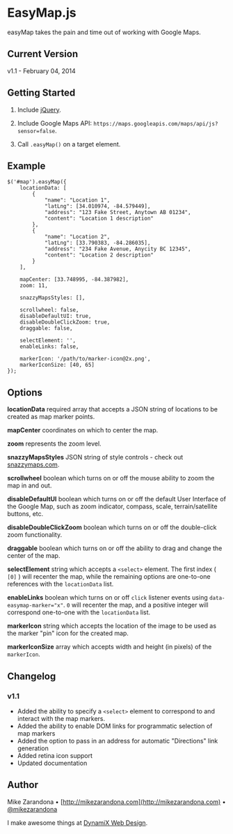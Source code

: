 # EasyMap.js

easyMap takes the pain and time out of working with Google Maps.



## Current Version

v1.1 - February 04, 2014



## Getting Started

1. Include [jQuery](http://jquery.com).

2. Include Google Maps API:  `https://maps.googleapis.com/maps/api/js?sensor=false`.

3. Call `.easyMap()` on a target element.



## Example

	$('#map').easyMap({
		locationData: [
			{
				"name": "Location 1",
				"latLng": [34.010974, -84.579449],
				"address": "123 Fake Street, Anytown AB 01234",
				"content": "Location 1 description"
			},
			{
				"name": "Location 2",
				"latLng": [33.790383, -84.286035],
				"address": "234 Fake Avenue, Anycity BC 12345",
				"content": "Location 2 description"
			}
		],

		mapCenter: [33.748995, -84.387982],
		zoom: 11,

		snazzyMapsStyles: [],

		scrollwheel: false,
		disableDefaultUI: true,
		disableDoubleClickZoom: true,
		draggable: false,

		selectElement: '',
		enableLinks: false,

		markerIcon: '/path/to/marker-icon@2x.png',
		markerIconSize: [40, 65]
	});





## Options

**locationData** required array that accepts a JSON string of locations to be created as map marker points.

**mapCenter** coordinates on which to center the map.

**zoom** represents the zoom level.

**snazzyMapsStyles** JSON string of style controls - check out [snazzymaps.com](http://snazzymaps.com).

**scrollwheel** boolean which turns on or off the mouse ability to zoom the map in and out.

**disableDefaultUI** boolean which turns on or off the default User Interface of the Google Map, such as zoom indicator, compass, scale, terrain/satellite buttons, etc.

**disableDoubleClickZoom** boolean which turns on or off the double-click zoom functionality.

**draggable** boolean which turns on or off the ability to drag and change the center of the map.

**selectElement** string which accepts a `<select>` element.  The first index ( `[0]` ) will recenter the map, while the remaining options are one-to-one references with the `locationData` list.

**enableLinks** boolean which turns on or off `click` listener events using `data-easymap-marker="x"`.  `0` will recenter the map, and a positive integer will correspond one-to-one with the `locationData` list.

**markerIcon** string which accepts the location of the image to be used as the marker "pin" icon for the created map.

**markerIconSize** array which accepts width and height (in pixels) of the `markerIcon`.



## Changelog

### v1.1
- Added the ability to specify a `<select>` element to correspond to and interact with the map markers.
- Added the ability to enable DOM links for programmatic selection of map markers
- Added the option to pass in an address for automatic "Directions" link generation
- Added retina icon support
- Updated documentation



## Author
Mike Zarandona • [http://mikezarandona.com](http://mikezarandona.com) • [@mikezarandona](http://twitter.com/mikezarandona)

I make awesome things at [DynamiX Web Design](http://dynamixwd.com).